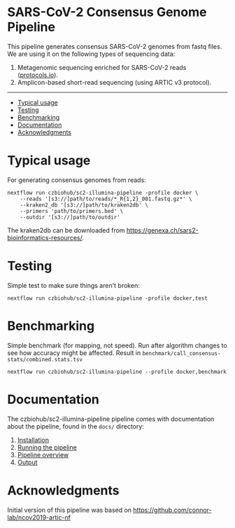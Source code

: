 # SARS-CoV-2 Consensus Genome Pipeline

This pipeline generates consensus SARS-CoV-2 genomes from fastq
files. We are using it on the following types of sequencing data:
1. Metagenomic sequencing enriched for SARS-CoV-2 reads
   ([protocols.io](https://www.protocols.io/private/32717E8D59E211EABDB40242AC110003?step=4)).
2. Amplicon-based short-read sequencing (using ARTIC v3 protocol).

------
<!-- MarkdownTOC -->

- [Typical usage](#typical-usage)
- [Testing](#testing)
- [Benchmarking](#benchmarking)
- [Documentation](#documentation)
- [Acknowledgments](#acknowledgments)

<!-- /MarkdownTOC -->

# Typical usage

For generating consensus genomes from reads:

```{sh}
nextflow run czbiohub/sc2-illumina-pipeline -profile docker \
    --reads '[s3://]path/to/reads/*_R{1,2}_001.fastq.gz*' \
    --kraken2_db '[s3://]path/to/kraken2db' \
    --primers 'path/to/primers.bed' \
    --outdir '[s3://]path/to/outdir'
```

The kraken2db can be downloaded from https://genexa.ch/sars2-bioinformatics-resources/.

# Testing

Simple test to make sure things aren't broken:

```{sh}
nextflow run czbiohub/sc2-illumina-pipeline -profile docker,test
```

# Benchmarking

Simple benchmark (for mapping, not speed). Run after algorithm changes to see how accuracy might be affected. Result in `benchmark/call_consensus-stats/combined.stats.tsv`

```{sh}
nextflow run czbiohub/sc2-illumina-pipeline --profile docker,benchmark
```

# Documentation

The czbiohub/sc2-illumina-pipeline pipeline comes with documentation about the pipeline, found in the `docs/` directory:

1. [Installation](docs/installation.md)
2. [Running the pipeline](docs/running.md)
3. [Pipeline overview](docs/overview.md)
4. [Output](docs/output.md)


# Acknowledgments

Initial version of this pipeline was based on
https://github.com/connor-lab/ncov2019-artic-nf
